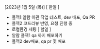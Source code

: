 [2023년 1월 5일 (목)]
[ 한일 ]
* 플젝1 알람 이관 작업 테스트, dev 배포, Qa PR
* 플젝2  코드리뷰 반영, 요청 진행 중
* 로컬환경 세팅
[ 할일 ]
* 알람 플젝1 qa 까지 배포하기
* 플젝2  dev배포, qa pr 및 배포

